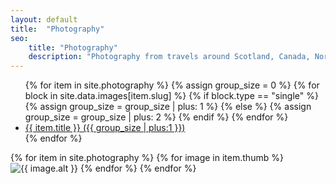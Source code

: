 ```yaml
---
layout: default
title:  "Photography"
seo:
    title: "Photography"
    description: "Photography from travels around Scotland, Canada, Northern England and more"
---
```


<div class="pt-12 md:pt-40 pb-24 md:pb-40">
  <nav class="w-full md:w-7/10 md:ml-3/10 relative mb-12 px-8 md:px-0">
    <ul>
      {% for item in site.photography %}
        {% assign group_size = 0 %}
        {% for block in site.data.images[item.slug] %}
          {% if block.type == "single" %}
            {% assign group_size = group_size | plus: 1 %}
          {% else %}
            {% assign group_size = group_size | plus: 2 %}
          {% endif %}
        {% endfor %}
      <li class="fade-up animate-stepped">
        <a href="{{ item.url }}" class="feature-nav-item" data-hover-show data-hover-target=".thumb-{{ item.slug }}">
          {{ item.title }}
          <span class="text-xl block mt-2 text-left no-underline font-serif md:mt-4 ml-2 absolute left-full">({{ group_size | plus:1 }})</span>
        </a>
      </li>
      {% endfor %}
    </ul>
  </nav>

  {% for item in site.photography %}
    {% for image in item.thumb %}
      <img src="{{ site.image_base }}{{ image.url }}?w=10&h=13&fit=crop" class="fixed z-10 hidden opacity-0 thumb-{{ item.slug }} {% cycle item.slug: 'bottom-20 left-0 w-1/4 h-auto md:block', 'top-1/2 -right-10 -mt-80 w-1/6 h-auto xl:block', '-top-80 left-1/2 -ml-60 w-1/6 h-auto xxl:block' %}" loading="lazy" alt="{{ image.alt }}" data-blur-load data-src="{{ site.image_base }}{{ image.url }}?w=480&h=640&fit=crop">
    {% endfor %}
  {% endfor %}

</div>